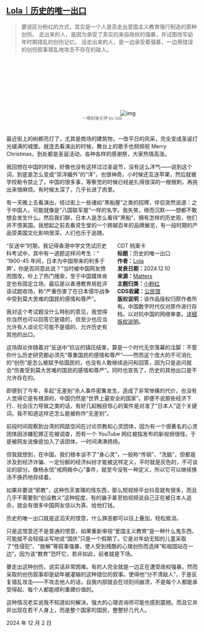 <!--1733941256000-->
[Lola｜历史的唯一出口](https://chinadigitaltimes.net/chinese/713881.html)
------

<blockquote><p>要说区分粉红的方式，其实是一个人是否走出爱国主义教育强行制造的那种创伤。 走出来的人，是因为承受了真实的来自政权的强暴，并试图改写幼年时期错乱的创伤记忆。 没走出来的人，是一边承受着强暴，一边用错误的创伤叙事错乱地攻击不存在的敌人。</p></blockquote><p><img decoding="async" src="data:image/svg+xml,%3Csvg%20xmlns='http://www.w3.org/2000/svg'%20viewBox='0%200%200%200'%3E%3C/svg%3E" alt="img" data-lazy-src="https://chinadigitaltimes.net/chinese/files/2024/12/post-713881-6759d7cdb8a90."><noscript><img decoding="async" src="https://chinadigitaltimes.net/chinese/files/2024/12/post-713881-6759d7cdb8a90." alt="img"></noscript></p><span style="font-size: 0.8em;color: #666;display: block;text-align: center;margin-bottom:32px; margin-top: -20px;line-height:22px;">一棵树被关押 by lola</span><p>最近街上的树都亮灯了，尤其是商场的建筑物，一改平日的风采，完全变成圣诞灯光缀满的城堡。就连去看演出的时候，舞台上的歌手也频频祝 Merry Christmas，到处都是圣诞活动，各种各样的感谢祭，大家热情高涨。</p><p>我回想在中国的时候，好像也没有这样过过圣诞节，没有这么洋气——说到这个词，到底是怎么变成“崇洋媚外”的“洋”，也很神奇。小时候还互送苹果，然后就被学校勒令禁止了。中国的很多事，等察觉的时候已经是扎得很深的一根根刺，再挑出来很麻烦。有时候太深了，几乎长进了肉里。</p><p>有一天晚上去看演出，经过街上一些诸如“黑船屋”之类的招牌，伴侣突然说道：之于中国人，可能就像是“八国联军屋”一样的名字。我失笑，继而沉默——想都不敢想会发生什么。然后我们聊，日本人是怎么看待“黑船”、拥有怎样的历史观，他们并不恨美国。我想起之前去看资生堂的一个跨越百年的品牌展览，有一段时期的产品受美国文化影响很深，人们也乐于追随。</p><div style="width:42%;float:right;padding-left:20px"><div class="su-spoiler su-spoiler-style-fancy su-spoiler-icon-chevron-circle" data-scroll-offset="0" data-anchor-in-url="no"><div class="su-spoiler-title" tabindex="0" role="button"><span class="su-spoiler-icon"></span>CDT 档案卡</div><div class="su-spoiler-content su-u-clearfix su-u-trim"><strong>标题：</strong>历史的唯一出口<br><strong>作者：</strong><a href="https://chinadigitaltimes.net/space/Lola" target="_blank">Lola</a><br><strong>发表日期：</strong>2024.12.10<br><strong>来源：</strong><a href="https://matters.town/a/cdhyzeeadwga" target="_blank">Matters</a><br><strong>主题归类：</strong><a href="https://chinadigitaltimes.net/space/小粉红" target="_blank">小粉红</a><br><strong>CDS收藏：</strong><a href="https://chinadigitaltimes.net/space/%E5%85%AC%E6%B0%91%E9%A6%86" target="_blank" rel="noopener">公民馆</a><br><strong>版权说明：</strong>该作品版权归原作者所有。中国数字时代仅对原作进行存档，以对抗中国的网络审查。<a href="https://chinadigitaltimes.net/chinese/copyright">详细版权说明</a>。</div></div></div><p>“反送中“时期，我记得香港中学文凭试历史科考试中，其中有一道题这样问考生：“ ‘1900-45 年间，日本为中国带来的利多于弊’，你是否同意此说？”当时被中国网友愤而围攻，吵上了热门搜索，至于中国媒体肯定也有固定立场，最后是以香港教育局批评该试题收场，称“严重伤害了在日本侵华战争中受到莫大苦难的国民的感情和尊严”。</p><p>我对这个考试题没什么特别的意见，我觉得你当然也可以回答它是错的，但至少也应当允许有人谈论它可能不是错的、允许历史有其他的出口。</p><p>这场舆论伴随着对“反送中”抗议的镇压结束，算是一个时代无奈落幕的注脚：不管你什么历史研究都必须先“尊重国民的感情和尊严”——然而这个庞大的不可消化的“创伤”是怎么被赋予给国民的，也没有人敢继续追问和回答，因为只是追问就会“伤害受到莫大苦难的国民的感情和尊严”。同时也宣告了，历史的其他出口是不允许存在的。</p><p>即便到了今年，多起“无差别”杀人事件密集发生，造成了非常惨痛的代价，也没有人觉得它是有根源的，中国仍然是“世界上最安全的国家”。即便不说那些经济下行、社会压力导致之类的话，有好几起触目惊心的案件是对准了“日本人”这个关键词，我不知道这样还怎么能被称作“无差别”。</p><p>前段时间观察到台湾的网路空间在讨论宗教和心灵团体，因为有一个很著名的心灵团体因涉嫌犯罪正在被调查，而有一个 YouTube 网红被指发布的新视频很怪，于是被网友说像是加入了该团体，一时间沸沸扬扬。</p><p>但我就想到，在中国，我们根本谈不了“身心灵”，一般称“传销”、“洗脑”，但都是涉及到经济诈骗、一定份额的经济纠纷才能被这样定义，平时就是灰色的，不可谈论的部分。像杨永信“戒网瘾中心”事件，就至今没有一种定义，所以它可以继续换汤不换药地存续着。</p><p>如果非要说“邪教”，这种伤天害理的怪东西，那么短视频平台抖音就有很多，而且几乎不需要到“创设教义”这种程度，有的骗子甚至拍视频说自己正在被日本人追杀，就会有很多中国网友信以为真、给他打钱。</p><p>历史的唯一出口就是这滔天的恨意，什么罪恶都可以往上叠加，轻松抵消。</p><p>只是这恨意还不是普通的恨意，如果重新审视“爱国主义教育“是一种什么鬼东西，可能就不会轻描淡写地说“国庆”只是一个假期了。它是对年幼无知的儿童采取了“性侵犯”、“肢解”等叙事强暴，使人受到残酷的心理创伤而选择“和祖国站在一边”，因为该“教育”恐吓它，若非如此，前者就是下场。</p><p>要走出这种创伤，说实话非常困难。有的人完全就是一边正在遭受政权强暴，然而采取的创伤叙事却是幼年被灌输的这种错位的叙事。使得他“分不清敌人”，于是反复错乱攻击——不攻击他人的话，自我内部就会在顷刻间崩溃，不是每个人都能承受得起、每个人都能顺利重建价值的。</p><p>这种情况老实说我不知道如何解决。强大的心理咨询师可能也感到震撼。而且它并非出现在若干人身上，而是整个国家的国民，整整好几代人。</p><p>2024 年 12 月 2 日</p><div class="addtoany_share_save_container addtoany_content addtoany_content_bottom"><div class="a2a_kit a2a_kit_size_32 addtoany_list" data-a2a-url="https://chinadigitaltimes.net/chinese/713881.html" data-a2a-title="Lola｜历史的唯一出口"><a class="a2a_button_facebook" href="https://www.addtoany.com/add_to/facebook?linkurl=https%3A%2F%2Fchinadigitaltimes.net%2Fchinese%2F713881.html&amp;linkname=Lola%EF%BD%9C%E5%8E%86%E5%8F%B2%E7%9A%84%E5%94%AF%E4%B8%80%E5%87%BA%E5%8F%A3" title="Facebook" rel="nofollow noopener" target="_blank"></a><a class="a2a_button_twitter" href="https://www.addtoany.com/add_to/twitter?linkurl=https%3A%2F%2Fchinadigitaltimes.net%2Fchinese%2F713881.html&amp;linkname=Lola%EF%BD%9C%E5%8E%86%E5%8F%B2%E7%9A%84%E5%94%AF%E4%B8%80%E5%87%BA%E5%8F%A3" title="Twitter" rel="nofollow noopener" target="_blank"></a><a class="a2a_button_telegram" href="https://www.addtoany.com/add_to/telegram?linkurl=https%3A%2F%2Fchinadigitaltimes.net%2Fchinese%2F713881.html&amp;linkname=Lola%EF%BD%9C%E5%8E%86%E5%8F%B2%E7%9A%84%E5%94%AF%E4%B8%80%E5%87%BA%E5%8F%A3" title="Telegram" rel="nofollow noopener" target="_blank"></a><a class="a2a_button_reddit" href="https://www.addtoany.com/add_to/reddit?linkurl=https%3A%2F%2Fchinadigitaltimes.net%2Fchinese%2F713881.html&amp;linkname=Lola%EF%BD%9C%E5%8E%86%E5%8F%B2%E7%9A%84%E5%94%AF%E4%B8%80%E5%87%BA%E5%8F%A3" title="Reddit" rel="nofollow noopener" target="_blank"></a><a class="a2a_button_whatsapp" href="https://www.addtoany.com/add_to/whatsapp?linkurl=https%3A%2F%2Fchinadigitaltimes.net%2Fchinese%2F713881.html&amp;linkname=Lola%EF%BD%9C%E5%8E%86%E5%8F%B2%E7%9A%84%E5%94%AF%E4%B8%80%E5%87%BA%E5%8F%A3" title="WhatsApp" rel="nofollow noopener" target="_blank"></a><a class="a2a_button_email" href="https://www.addtoany.com/add_to/email?linkurl=https%3A%2F%2Fchinadigitaltimes.net%2Fchinese%2F713881.html&amp;linkname=Lola%EF%BD%9C%E5%8E%86%E5%8F%B2%E7%9A%84%E5%94%AF%E4%B8%80%E5%87%BA%E5%8F%A3" title="Email" rel="nofollow noopener" target="_blank"></a><a class="a2a_button_copy_link" href="https://www.addtoany.com/add_to/copy_link?linkurl=https%3A%2F%2Fchinadigitaltimes.net%2Fchinese%2F713881.html&amp;linkname=Lola%EF%BD%9C%E5%8E%86%E5%8F%B2%E7%9A%84%E5%94%AF%E4%B8%80%E5%87%BA%E5%8F%A3" title="Copy Link" rel="nofollow noopener" target="_blank"></a><a class="a2a_dd addtoany_share_save addtoany_share" href="https://www.addtoany.com/share"></a></div></div>
